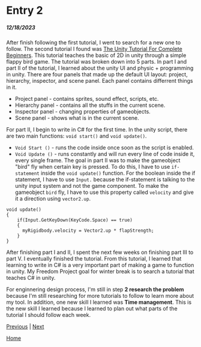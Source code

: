 # Entry 2
##### 12/18/2023

After finish following the first tutorial, I went to search for a new one to follow. The second tutorial I found was [The Unity Tutorial For Complete Beginners](https://www.youtube.com/watch?v=XtQMytORBmM). This tutorial teaches the basic of 2D in unity through a simple flappy bird game. The tutorial was broken down into 5 parts. In part I and part II of the tutorial, I learned about the unity UI and physic + programming in unity. There are four panels that made up the default UI layout: project, hierarchy, inspector, and scene panel. Each panel contains differrent things in it.
* Project panel - contains sprites, sound effect, scripts, etc.
* Hierarchy panel - contains all the stuffs in the current scene.
* Inspector panel - changing properties of gameobjects.
* Scene panel - shows what is in the current scene.
  
For part II, I begin to write in C# for the first time. In the unity script, there are two main functions: `void start()` and `void update()`. 
* `Void Start ()` - runs the code inside once soon as the script is enabled.
* `Void Update ()` - runs constantly and will run every line of code inside it, every single frame.
The goal in part II was to make the gameobject "bird" fly when certain key is pressed. To do this, I have to use `if-statement` inside the `void update()` function. For the boolean inside the if statement, I have to use `Input.` because the if-statement is talking to the unity input system and not the game component. To make the gameobject `bird` fly, I have to use this property called `velocity` and give it a direction using `vector2.up`.
```
void update()
{
    if(Input.GetKeyDown(KeyCode.Space) == true)
    {
      myRigidbody.velocity = Vector2.up * flapStrength;
    }
}
```
After finishing part I and II, I spent the next few weeks on finishing part III to part V. I eventually finished the tutorial. From this tutorial, I learned that learning to write in C# is a very important part of making a game to function in unity. My Freedom Project goal for winter break is to search a tutorial that teaches C# in unity. 

For enginnering design process, I'm still in step **2 research the problem** because I'm still researching for more tutorials to follow to learn more about my tool. In addition, one new skill I learned was **Time management**. This is the new skill I learned because I learned to plan out what parts of the tutorial I should follow each week.

[Previous](entry01.md) | [Next](entry03.md)

[Home](../README.md)
